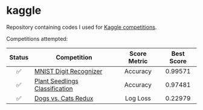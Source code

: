 # kaggle
Repository containing codes I used for [Kaggle competitions](https://www.kaggle.com). 

Competitions attempted:

| Status | Competition | Score Metric | Best Score |
| :---: | --- | :---: | :---: |
| :white_check_mark: | [MNIST Digit Recognizer](https://www.kaggle.com/c/digit-recognizer) | Accuracy | 0.99571 |
| :white_check_mark: | [Plant Seedlings Classification](https://www.kaggle.com/c/plant-seedlings-classification) | Accuracy | 0.97481 |
| :white_check_mark: | [Dogs vs. Cats Redux](https://www.kaggle.com/c/dogs-vs-cats-redux-kernels-edition) | Log Loss | 0.22979 |